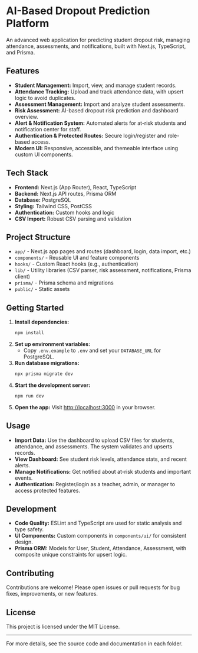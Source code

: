 
# AI-Based Dropout Prediction Platform

An advanced web application for predicting student dropout risk, managing attendance, assessments, and notifications, built with Next.js, TypeScript, and Prisma.

## Features

- **Student Management:** Import, view, and manage student records.
- **Attendance Tracking:** Upload and track attendance data, with upsert logic to avoid duplicates.
- **Assessment Management:** Import and analyze student assessments.
- **Risk Assessment:** AI-based dropout risk prediction and dashboard overview.
- **Alert & Notification System:** Automated alerts for at-risk students and notification center for staff.
- **Authentication & Protected Routes:** Secure login/register and role-based access.
- **Modern UI:** Responsive, accessible, and themeable interface using custom UI components.

## Tech Stack

- **Frontend:** Next.js (App Router), React, TypeScript
- **Backend:** Next.js API routes, Prisma ORM
- **Database:** PostgreSQL
- **Styling:** Tailwind CSS, PostCSS
- **Authentication:** Custom hooks and logic
- **CSV Import:** Robust CSV parsing and validation

## Project Structure

- `app/` - Next.js app pages and routes (dashboard, login, data import, etc.)
- `components/` - Reusable UI and feature components
- `hooks/` - Custom React hooks (e.g., authentication)
- `lib/` - Utility libraries (CSV parser, risk assessment, notifications, Prisma client)
- `prisma/` - Prisma schema and migrations
- `public/` - Static assets

## Getting Started

1. **Install dependencies:**
	```bash
	npm install
	```
2. **Set up environment variables:**
	- Copy `.env.example` to `.env` and set your `DATABASE_URL` for PostgreSQL.
3. **Run database migrations:**
	```bash
	npx prisma migrate dev
	```
4. **Start the development server:**
	```bash
	npm run dev
	```
5. **Open the app:**
	Visit [http://localhost:3000](http://localhost:3000) in your browser.

## Usage

- **Import Data:** Use the dashboard to upload CSV files for students, attendance, and assessments. The system validates and upserts records.
- **View Dashboard:** See student risk levels, attendance stats, and recent alerts.
- **Manage Notifications:** Get notified about at-risk students and important events.
- **Authentication:** Register/login as a teacher, admin, or manager to access protected features.

## Development

- **Code Quality:** ESLint and TypeScript are used for static analysis and type safety.
- **UI Components:** Custom components in `components/ui/` for consistent design.
- **Prisma ORM:** Models for User, Student, Attendance, Assessment, with composite unique constraints for upsert logic.

## Contributing

Contributions are welcome! Please open issues or pull requests for bug fixes, improvements, or new features.

## License

This project is licensed under the MIT License.

---
For more details, see the source code and documentation in each folder.
